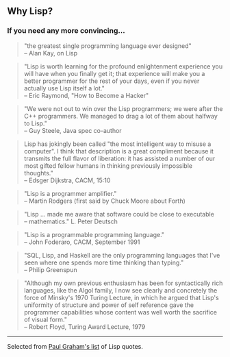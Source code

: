 Why Lisp?
---

<!-- 
### `(address "elephant in the room")` Chances are, you have some familiarity
with programming languages from the Algol family: C, C++, Java, Python, and
maybe even Perl.

Chances are, then, that Lisp looks really weird.

What are we gaining by placing the parentheses where we do? The answer lies in a
concept programming language theorists call *homoiconicity*. That means that the
language is written in the exact same data structures that the language
supports! Those who have taken a compilers class (disclaimer: I haven't!) know
that compilers parse source code and generate something called an Abstract
Syntax Tree to determine how to evaluate your code. Well, it turns out in Lisp,
the code you write is already an AST.
 -->

### If you need any more convincing...

> "the greatest single programming language ever designed"
<br> &ndash;
Alan Kay, on Lisp

> "Lisp is worth learning for the profound enlightenment experience you will
> have when you finally get it; that experience will make you a better
> programmer for the rest of your days, even if you never actually use Lisp
> itself a lot."
<br> &ndash;
Eric Raymond, "How to Become a Hacker"

> "We were not out to win over the Lisp programmers; we were after the C++
> programmers. We managed to drag a lot of them about halfway to Lisp."
<br> &ndash;
Guy Steele, Java spec co-author

> Lisp has jokingly been called "the most intelligent way to misuse a
> computer". I think that description is a great compliment because it transmits
> the full flavor of liberation: it has assisted a number of our most gifted
> fellow humans in thinking previously impossible thoughts."
<br> &ndash;
Edsger Dijkstra, CACM, 15:10

> "Lisp is a programmer amplifier."
<br> &ndash;
Martin Rodgers (first said by Chuck Moore about Forth)

> "Lisp ... made me aware that software could be close to executable
<br> &ndash;
mathematics." L. Peter Deutsch

> "Lisp is a programmable programming language."
<br> &ndash;
John Foderaro, CACM, September 1991

> "SQL, Lisp, and Haskell are the only programming languages that I've seen
> where one spends more time thinking than typing."
<br> &ndash;
Philip Greenspun

> "Although my own previous enthusiasm has been for syntactically rich languages,
> like the Algol family, I now see clearly and concretely the force of Minsky's
> 1970 Turing Lecture, in which he argued that Lisp's uniformity of structure and
> power of self reference gave the programmer capabilities whose content was well
> worth the sacrifice of visual form."
<br> &ndash;
Robert Floyd, Turing Award Lecture, 1979

---

Selected from [Paul Graham's list][lisp-quotes] of Lisp quotes.

[lisp-quotes]: https://www.youtube.com/watch?v=YG0KKlkgCLQ
